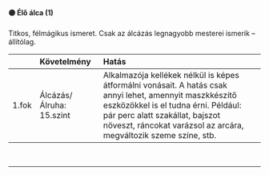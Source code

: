 #### 🟣 Élő álca (1)

Titkos, félmágikus ismeret. Csak az álcázás legnagyobb mesterei ismerik – állítólag.

| |  Követelmény | Hatás  |   |
| :----------- | :----------- | :----------- | :----------- |
| 1.fok | Álcázás/Álruha: 15.szint | Alkalmazója kellékek nélkül is képes átformálni vonásait. A hatás csak annyi lehet, amennyit maszkkészítő eszközökkel is el tudna érni. Például: pár perc alatt szakállat, bajszot növeszt, ráncokat varázsol az arcára, megváltozik szeme színe, stb. |

<br />

---
